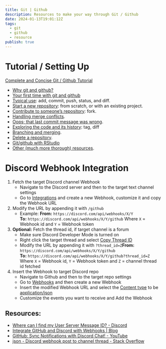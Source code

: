 ```yaml
---
title: Git | Github
description: Resources to make your way through Git / Github
date: 2024-01-13T19:01:12Z
tags:
  - git
  - github
  - resource
publish: true
---
```


# Tutorial / Setting Up

[Complete and Concise Git / Github Tutorial](https://kbroman.org/github_tutorial/)

* [Why git and github?](https://kbroman.org/github_tutorial/pages/why.html)
* [Your first time with git and github](https://kbroman.org/github_tutorial/pages/first_time.html)
* [Typical use](https://kbroman.org/github_tutorial/pages/routine.html): add, commit, push, status, and diff.
* [Start a new repository](https://kbroman.org/github_tutorial/pages/init.html): from scratch, or with an existing project.
* [Contribute to someone’s repository](https://kbroman.org/github_tutorial/pages/fork.html): fork.
* [Handling merge conflicts](https://kbroman.org/github_tutorial/pages/merge_conflicts.html).
* [Oops; that last commit message was wrong](https://kbroman.org/github_tutorial/pages/amend_commit_msg.html).
* [Exploring the code and its history](https://kbroman.org/github_tutorial/pages/exploring_code.html): tag, diff
* [Branching and merging](https://kbroman.org/github_tutorial/pages/branching.html).
* [Delete a repository](https://kbroman.org/github_tutorial/pages/delete.html).
* [Git/github with RStudio](https://kbroman.org/github_tutorial/pages/rstudio.html)
* [Other (much more thorough) resources](https://kbroman.org/github_tutorial/pages/resources.html).

# Discord Webhook Integration

1. Fetch the target Discord channel Webhook
    * Navigate to the Discord server and then to the target text channel settings
    * Go to <u>Integrations</u> and create a new Webhook, customize it and copy the Webhook URL
2. Modify the URL by appending it with `/github`​
    * Example:
      **From:**  `https://discord.com/api/webhooks/X/Y`​  
      **To:**  `https://discord.com/api/webhooks/X/Y/github`​
      Where `X`​ = Webhook id and `Y`​ = Webhook token
3. **Optional:**  Fetch the thread id, if target channel is a forum
    * Make sure Discord Developer Mode is turned on
    * Right click the target thread and select <u>Copy Thread ID</u>
    * Modify the URL by appending it with `?thread_id=Z`​
      **From:**  `https://discord.com/api/webhooks/X/Y/github`​  
      **To:**  `https://discord.com/api/webhooks/X/Y/github?thread_id=Z`​
      Where `X`​ = Webhook id, `Y`​ = Webhook token and `Z`​ = channel thread id fetched
4. Insert the Webhook to target Discord repo
    * Navigate to Github and then to the target repo settings
    * Go to <u>Webhooks</u> and then create a new Webhook
    * Insert the modified Webhook URL and select the <u>Content type</u> to be <u>application/json</u>​
    * Customize the events you want to receive and Add the Webhook

## Resources:

* [Where can I find my User Server Message ID? - Discord](https://support.discord.com/hc/en-us/articles/206346498#h_01HRSTXPS5H1KKPQWG4YCWBJVA)
* [Integrate GitHub and Discord with Webhooks | Blog](https://ardalis.com/integrate-github-and-discord-with-webhooks/)
* [GitHub: Sync Notifications with Discord Chat! - YouTube](https://www.youtube.com/watch?v=-KDQqWNK3Tw "GitHub: Sync Notifications with Discord Chat! Commits, Releases &amp; More! Webhooks, no bot! - YouTube")
* [json - Discord webhook post to channel thread - Stack Overflow](https://stackoverflow.com/a/72089643 "json - Discord webhook post to channel thread - Stack Overflow")
